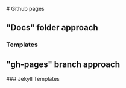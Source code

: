 
# Github pages

## "Docs" folder approach

### Templates

## "gh-pages" branch approach

### Jekyll Templates
